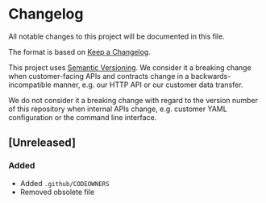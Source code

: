 # Changelog

All notable changes to this project will be documented in this file.

The format is based on [Keep a Changelog](https://keepachangelog.com/en/1.0.0/).

This project uses [Semantic Versioning](https://semver.org/). We
consider it a breaking change when customer-facing APIs and contracts
change in a backwards-incompatible manner, e.g. our HTTP API or
our customer data transfer.

We do not consider it a breaking change with regard to the version number
of this repository when internal APIs change, e.g. customer YAML
configuration or the command line interface.

## [Unreleased]

### Added

- Added `.github/CODEOWNERS`
- Removed obsolete file
